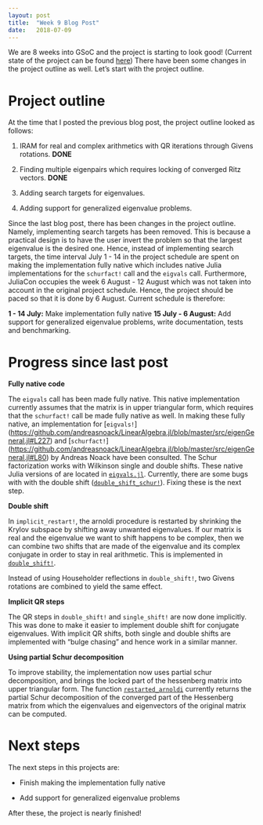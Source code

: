 ```yaml
---
layout: post
title:  "Week 9 Blog Post"
date:   2018-07-09
---
```


We are 8 weeks into GSoC and the project is starting to look good! (Current state of the project can be found [here](https://github.com/NymanLauri/IRAM.jl)) There have been some changes in the project outline as well. Let’s start with the project outline.

# Project outline

At the time that I posted the previous blog post, the project outline looked as follows: 

1) IRAM for real and complex arithmetics with QR iterations through Givens rotations. __DONE__

2) Finding multiple eigenpairs which requires locking of converged Ritz vectors. __DONE__

3) Adding search targets for eigenvalues.

4) Adding support for generalized eigenvalue problems.

Since the last blog post, there has been changes in the project outline. Namely, implementing search targets has been removed. This is because a practical design is to have the user invert the problem so that the largest eigenvalue is the desired one. Hence, instead of implementing search targets, the time interval July 1 - 14 in the project schedule are spent on making the implementation fully native which includes native Julia implementations for the `schurfact!` call and the `eigvals` call. Furthermore, JuliaCon occupies the week 6 August - 12 August which was not taken into account in the original project schedule. Hence, the project  should be paced so that it is done by 6 August. Current schedule is therefore:

__1 - 14 July:__ Make implementation fully native
__15 July - 6 August:__ Add support for generalized eigenvalue problems, write documentation, tests and benchmarking.

# Progress since last post

__Fully native code__

The `eigvals` call has been made fully native. This native implementation currently assumes that the matrix is in upper triangular form, which requires that the `schurfact!` call be made fully native as well. In making these fully native, an implementation for [`eigvals!`] (https://github.com/andreasnoack/LinearAlgebra.jl/blob/master/src/eigenGeneral.jl#L227) and [`schurfact!`] (https://github.com/andreasnoack/LinearAlgebra.jl/blob/master/src/eigenGeneral.jl#L80) by Andreas Noack have been consulted. The Schur factorization works with Wilkinson single and double shifts. These native Julia versions of are located in [`eigvals.jl`](https://github.com/NymanLauri/IRAM.jl/blob/master/src/eigvals.jl). Currently, there are some bugs with with the double shift ([`double_shift_schur!`](https://github.com/NymanLauri/IRAM.jl/blob/master/src/eigvals.jl#L293)). Fixing these is the next step.

__Double shift__

In `implicit_restart!`, the arnoldi procedure is restarted by shrinking the Krylov subspace by shifting away unwanted eigenvalues. If our matrix is real and the eigenvalue we want to shift happens to be complex, then we can combine two shifts that are made of the eigenvalue and its complex conjugate in order to stay in real arithmetic. This is implemented in [`double_shift!`](https://github.com/NymanLauri/IRAM.jl/blob/master/src/implicit_restart.jl#L110).

Instead of using Householder reflections in `double_shift!`, two Givens rotations are combined to yield the same effect. 

__Implicit QR steps__

The QR steps in `double_shift!` and `single_shift!` are now done implicitly. This was done to make it easier to implement double shift for conjugate eigenvalues. With implicit QR shifts, both single and double shifts are implemented with “bulge chasing” and hence work in a similar manner.

__Using partial Schur decomposition__

To improve stability, the implementation now uses partial schur decomposition, and brings the locked part of the hessenberg matrix into upper triangular form. The function [`restarted_arnoldi`](https://github.com/NymanLauri/IRAM.jl/blob/master/src/run.jl#L5) currently returns the partial Schur decomposition of the converged part of the Hessenberg matrix from which the eigenvalues and eigenvectors of the original matrix can be computed.

# Next steps

The next steps in this projects are:

* Finish making the implementation fully native

* Add support for generalized eigenvalue problems

After these, the project is nearly finished!
